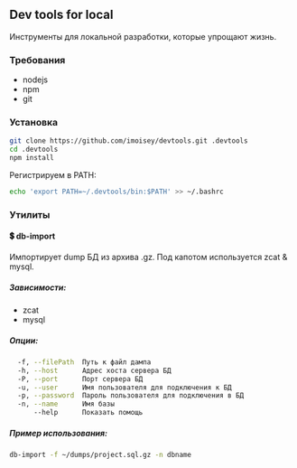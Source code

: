 ## Dev tools for local

Инструменты для локальной разработки, которые упрощают жизнь.

### Требования

* nodejs
* npm
* git

### Установка

```bash
git clone https://github.com/imoisey/devtools.git .devtools
cd .devtools
npm install
```

Регистрируем в PATH:

```bash
echo 'export PATH=~/.devtools/bin:$PATH' >> ~/.bashrc
```


### Утилиты

#### 💲 db-import

Импортирует dump БД из архива .gz. Под капотом используется zcat & mysql.

##### Зависимости:

* zcat
* mysql

##### Опции:

```bash
  -f, --filePath  Путь к файл дампа          
  -h, --host      Адрес хоста сервера БД                    
  -P, --port      Порт сервера БД                                
  -u, --user      Имя пользователя для подключения к БД
  -p, --password  Пароль пользователя для подключения в БД
  -n, --name      Имя базы    
      --help      Показать помощь
```


##### Пример использования:

```bash
db-import -f ~/dumps/project.sql.gz -n dbname
```